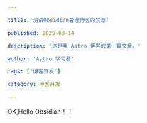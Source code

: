 ```yaml
---

title: '测试Obsidian管理博客的文章'

published: 2025-08-14

description: '这是我 Astro 博客的第一篇文章。'

author: 'Astro 学习者'

tags: ["博客开发"]

category: 博客开发

---
```

OK,Hello Obsidian！！
